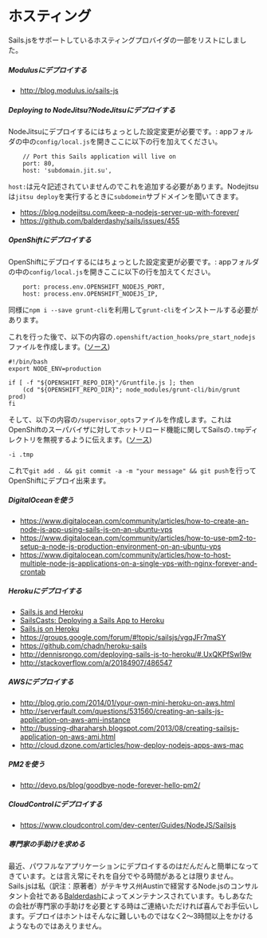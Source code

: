 # ホスティング

Sails.jsをサポートしているホスティングプロバイダの一部をリストにしました。

##### Modulusにデプロイする

+ http://blog.modulus.io/sails-js

##### Deploying to NodeJitsu?NodeJitsuにデプロイする
NodeJitsuにデプロイするにはちょっとした設定変更が必要です。:
appフォルダの中の`config/local.js`を開きここに以下の行を加えてください。 

```
    // Port this Sails application will live on
	port: 80,
	host: 'subdomain.jit.su',
```

`host:`は元々記述されていませんのでこれを追加する必要があります。Nodejitsuは`jitsu deploy`を実行するときに`subdomein`サブドメインを聞いてきます。

+ https://blog.nodejitsu.com/keep-a-nodejs-server-up-with-forever/
+ https://github.com/balderdashy/sails/issues/455

##### OpenShiftにデプロイする
OpenShiftにデプロイするにはちょっとした設定変更が必要です。:
appフォルダの中の`config/local.js`を開きここに以下の行を加えてください。 

```
	port: process.env.OPENSHIFT_NODEJS_PORT,
	host: process.env.OPENSHIFT_NODEJS_IP,
```

同様に`npm i --save grunt-cli`を利用して`grunt-cli`をインストールする必要があります。

これを行った後で、以下の内容の`.openshift/action_hooks/pre_start_nodejs`ファイルを作成します。([ソース](https://gist.github.com/mdunisch/4a56bdf972c2f708ccc6))

```
#!/bin/bash
export NODE_ENV=production

if [ -f "${OPENSHIFT_REPO_DIR}"/Gruntfile.js ]; then
    (cd "${OPENSHIFT_REPO_DIR}"; node_modules/grunt-cli/bin/grunt prod)
fi
```

そして、以下の内容の`/supervisor_opts`ファイルを作成します。これはOpenShiftのスーパバイザに対してホットリロード機能に関してSailsの`.tmp`ディレクトリを無視するように伝えます。([ソース](https://gist.github.com/mdunisch/4a56bdf972c2f708ccc6#comment-1318102))

```
-i .tmp
```

これで`git add . && git commit -a -m "your message" && git push`を行ってOpenShiftにデプロイ出来ます。

##### DigitalOceanを使う

+ https://www.digitalocean.com/community/articles/how-to-create-an-node-js-app-using-sails-js-on-an-ubuntu-vps
+ https://www.digitalocean.com/community/articles/how-to-use-pm2-to-setup-a-node-js-production-environment-on-an-ubuntu-vps
+ https://www.digitalocean.com/community/articles/how-to-host-multiple-node-js-applications-on-a-single-vps-with-nginx-forever-and-crontab

##### Herokuにデプロイする

+ [Sails.js and Heroku](http://pburtchaell.com/2015/sails/)
+ [SailsCasts: Deploying a Sails App to Heroku](http://irlnathan.github.io/sailscasts/blog/2013/11/05/building-a-sails-application-ep26-deploying-a-sails-app-to-heroku/)
+ [Sails.js on Heroku](http://vort3x.me/sailsjs-heroku/)
+ https://groups.google.com/forum/#!topic/sailsjs/vgqJFr7maSY
+ https://github.com/chadn/heroku-sails
+ http://dennisrongo.com/deploying-sails-js-to-heroku/#.UxQKPfSwI9w
+ http://stackoverflow.com/a/20184907/486547

##### AWSにデプロイする

+ http://blog.grio.com/2014/01/your-own-mini-heroku-on-aws.html
+ http://serverfault.com/questions/531560/creating-an-sails-js-application-on-aws-ami-instance
+ http://bussing-dharaharsh.blogspot.com/2013/08/creating-sailsjs-application-on-aws-ami.html
+ http://cloud.dzone.com/articles/how-deploy-nodejs-apps-aws-mac

##### PM2を使う

+ http://devo.ps/blog/goodbye-node-forever-hello-pm2/


##### CloudControlにデプロイする

+ https://www.cloudcontrol.com/dev-center/Guides/NodeJS/Sailsjs



##### 専門家の手助けを求める

最近、パワフルなアプリケーションにデプロイするのはだんだんと簡単になってきています。とは言え常にそれを自分でやる時間があるとは限りません。
Sails.jsは私（訳注：原著者）がテキサス州Austinで経営するNode.jsのコンサルタント会社である[Balderdash](http://balderdash.co)によってメンテナンスされています。もしあなたの会社が専門家の手助けを必要とする時はご連絡いただければ喜んでお手伝いします。デプロイはホントはそんなに難しいものではなく2〜3時間以上をかけるようなものではあえりません。



<docmeta name="uniqueID" value="Hosting276234">
<docmeta name="displayName" value="Hosting">

